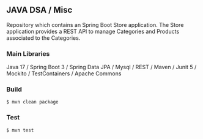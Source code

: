 ## JAVA DSA / Misc

Repository which contains an Spring Boot Store application. The Store application provides a REST API to manage
Categories and Products associated to the Categories.

### Main Libraries
Java 17 / Spring Boot 3 / Spring Data JPA / Mysql / REST / Maven / Junit 5 / Mockito / TestContainers / Apache Commons

### Build

`$ mvn clean package`

### Test

`$ mvn test`
